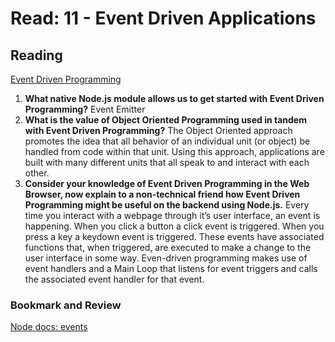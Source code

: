 # Read: 11 - Event Driven Applications

## Reading

[Event Driven Programming](https://www.digitalocean.com/community/tutorials/nodejs-event-driven-programming)

1. **What native Node.js module allows us to get started with Event Driven Programming?** Event Emitter
2. **What is the value of Object Oriented Programming used in tandem with Event Driven Programming?** The Object Oriented approach promotes the idea that all behavior of an individual unit (or object) be handled from code within that unit. Using this approach, applications are built with many different units that all speak to and interact with each other.
3. **Consider your knowledge of Event Driven Programming in the Web Browser, now explain to a non-technical friend how Event Driven Programming might be useful on the backend using Node.js.** Every time you interact with a webpage through it’s user interface, an event is happening. When you click a button a click event is triggered. When you press a key a keydown event is triggered. These events have associated functions that, when triggered, are executed to make a change to the user interface in some way. Even-driven programming makes use of event handlers and a Main Loop that listens for event triggers and calls the associated event handler for that event.

### Bookmark and Review

[Node docs: events](https://nodejs.org/api/events.html)
